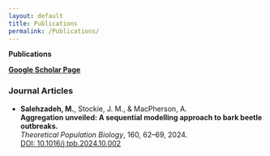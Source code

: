 ```yaml
---
layout: default
title: Publications
permalink: /Publications/
---
```

**Publications**

[**Google Scholar Page**]([https://scholar.google.com](https://scholar.google.com/citations?user=wQ4KU-YAAAAJ&hl=en))

### Journal Articles
- **Salehzadeh, M.**, Stockie, J. M., & MacPherson, A.  
  **Aggregation unveiled: A sequential modelling approach to bark beetle outbreaks.**  
  *Theoretical Population Biology*, 160, 62–69, 2024.  
  [DOI: 10.1016/j.tpb.2024.10.002](https://doi.org/10.1016/j.tpb.2024.10.002)  

